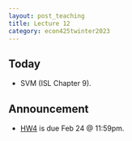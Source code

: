 ```yaml
---
layout: post_teaching
title: Lecture 12
category: econ425twinter2023
---
```


## Today

* SVM (ISL Chapter 9).

## Announcement

* [HW4](https://ucla-econ-425t.github.io/2023winter/hw/hw4/hw4.html) is due Feb 24 @ 11:59pm. 
